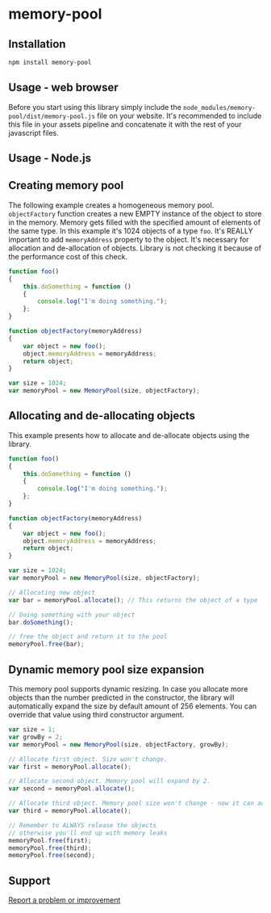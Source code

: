 # memory-pool

## Installation

```bash
npm install memory-pool
```

## Usage - web browser

Before you start using this library simply include the `node_modules/memory-pool/dist/memory-pool.js` file on your website.
It's recommended to include this file in your assets pipeline and concatenate it with the rest of your javascript files.

## Usage - Node.js



## Creating memory pool

The following example creates a homogeneous memory pool. `objectFactory` function creates
a new EMPTY instance of the object to store in the memory. Memory gets filled with
the specified amount of elements of the same type. In this example it's 1024 objects of
a type `foo`. It's REALLY important to add `memoryAddress` property to the object.
It's necessary for allocation and de-allocation of objects. Library is not checking it
because of the performance cost of this check.
```javascript
function foo()
{
    this.doSomething = function ()
    {
        console.log("I'm doing something.");
    };
}

function objectFactory(memoryAddress)
{
    var object = new foo();
    object.memoryAddress = memoryAddress;
    return object;
}

var size = 1024;
var memoryPool = new MemoryPool(size, objectFactory);
```

## Allocating and de-allocating objects

This example presents how to allocate and de-allocate objects using the library.

```javascript
function foo()
{
    this.doSomething = function ()
    {
        console.log("I'm doing something.");
    };
}

function objectFactory(memoryAddress)
{
    var object = new foo();
    object.memoryAddress = memoryAddress;
    return object;
}

var size = 1024;
var memoryPool = new MemoryPool(size, objectFactory);

// Allocating new object
var bar = memoryPool.allocate(); // This returns the object of a type 'foo'

// Doing something with your object
bar.doSomething();

// free the object and return it to the pool
memoryPool.free(bar);
```

## Dynamic memory pool size expansion

This memory pool supports dynamic resizing. In case you allocate more objects than the number
predicted in the constructor, the library will automatically expand the size by default amount of 256 elements.
You can override that value using third constructor argument.

```javascript
var size = 1;
var growBy = 2;
var memoryPool = new MemoryPool(size, objectFactory, growBy);

// Allocate first object. Size won't change.
var first = memoryPool.allocate();

// Allocate second object. Memory pool will expand by 2.
var second = memoryPool.allocate();

// Allocate third object. Memory pool size won't change - now it can accommodate 3 objects.
var third = memoryPool.allocate();

// Remember to ALWAYS release the objects
// otherwise you'll end up with memory leaks
memoryPool.free(first);
memoryPool.free(third);
memoryPool.free(second);
```

## Support

[Report a problem or improvement](https://github.com/tmikus/memory-pool/issues)